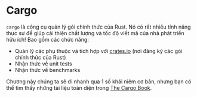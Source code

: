 # Cargo

`cargo` là công cụ quản lý gói chính thức của Rust. Nó có rất nhiều tính năng thực sự để giúp cải thiện chất lượng và tốc độ viết mã của nhà phát triển hữu ích! Bao gồm các chức năng:

- Quản lý các phụ thuộc và tích hợp với [crates.io](https://crates.io) (nơi đăng ký các gói chính thức của Rust)
- Nhận thức về unit tests
- Nhận thức về benchmarks

Chương này chúng ta sẽ đi nhanh qua 1 số khái niêm cơ bản, nhưng bạn có thể tìm thấy những tài liệu toàn diện trong [The Cargo Book](https://doc.rust-lang.org/cargo/).